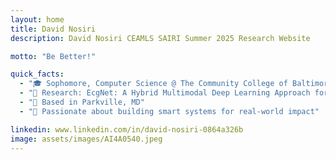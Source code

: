 ```yaml
---
layout: home
title: David Nosiri
description: David Nosiri CEAMLS SAIRI Summer 2025 Research Website

motto: "Be Better!"

quick_facts:
  - "🎓 Sophomore, Computer Science @ The Community College of Baltimore County"
  - "🔬 Research: EcgNet: A Hybrid Multimodal Deep Learning Approach for Cardiovascular Disease (CVD) Diagnosis"
  - "📍 Based in Parkville, MD"
  - "🚀 Passionate about building smart systems for real-world impact"

linkedin: www.linkedin.com/in/david-nosiri-0864a326b
image: assets/images/AI4A0540.jpeg
---
```

